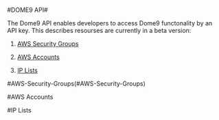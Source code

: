 #DOME9 API#

The Dome9 API enables developers to access Dome9 functonality by an API key.
  This describes resourses are currently in a beta version:


1. [AWS Security Groups](#AWS-Security-Groups)

2. [AWS Accounts](#anchors-in-markdown)

3. [IP Lists](#anchors-in-markdown)






#AWS-Security-Groups(#AWS-Security-Groups)

#AWS Accounts

#IP Lists